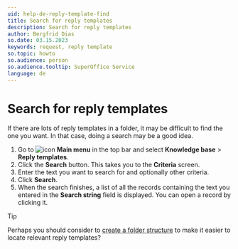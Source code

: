 ```yaml
---
uid: help-de-reply-template-find
title: Search for reply templates
description: Search for reply templates
author: Bergfrid Dias
so.date: 03.15.2023
keywords: request, reply template
so.topic: howto
so.audience: person
so.audience.tooltip: SuperOffice Service
language: de
---
```


# Search for reply templates

If there are lots of reply templates in a folder, it may be difficult to find the one you want. In that case, doing a search may be a good idea.

1. Go to ![icon][img1] **Main menu** in the top bar and select **Knowledge base** > **Reply templates**.
1. Click the **Search** button. This takes you to the **Criteria** screen.
1. Enter the text you want to search for and optionally other criteria.
1. Click **Search**.
1. When the search finishes, a list of all the records containing the text you entered in the **Search string** field is displayed. You can open a record by clicking it.

> [!TIP]
> Perhaps you should consider to [create a folder structure][1] to make it easier to locate relevant reply templates?

<!-- Referenced links -->
[1]: manage-folders.md

<!-- Referenced images -->
[img1]: ../../../../media/icons/main-menu.png


